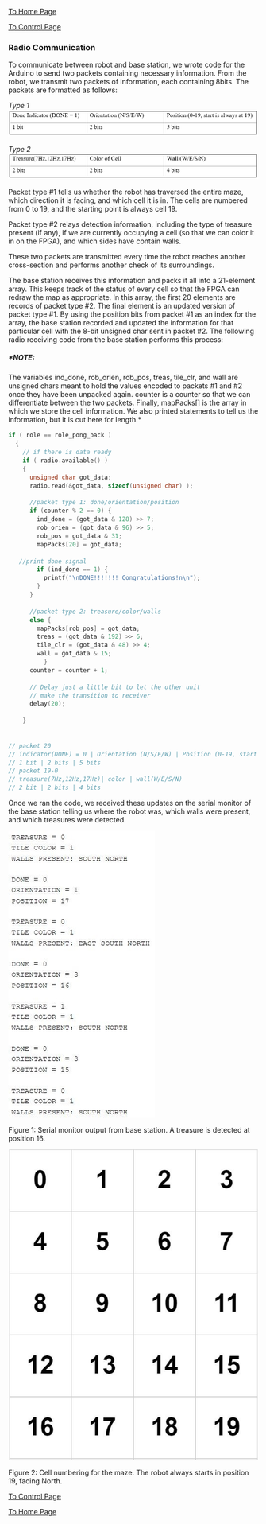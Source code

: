 [To Home Page](/index.md)

[To Control Page](./control.md)

### Radio Communication

To communicate between robot and base station, we wrote code for the Arduino to send two packets containing necessary information. From the robot, we transmit two packets of information, each containing 8bits. The packets are formatted as follows:

*Type 1*
![Packet Type 1](./img/packet1.PNG)

*Type 2*
![Packet Type 2](./img/packet2.PNG)

Packet type #1 tells us whether the robot has traversed the entire maze, which direction it is facing, and which cell it is in. The cells are numbered from 0 to 19, and the starting point is always cell 19. 


Packet type #2 relays detection information, including the type of treasure present (if any), if we are currently occupying a cell (so that we can color it in on the FPGA), and which sides have contain walls. 


These two packets are transmitted every time the robot reaches another cross-section and performs another check of its surroundings. 


The base station receives this information and packs it all into a 21-element array. This keeps track of the status of every cell so that the FPGA can redraw the map as appropriate. In this array, the first 20 elements are records of packet type #2. The final element is an updated version of packet type #1. By using the position bits from packet #1 as an index for the array, the base station recorded and updated the information for that particular cell with the 8-bit unsigned char sent in packet #2. The following radio receiving code from the base station performs this process:


##### *NOTE: 
The variables ind_done, rob_orien, rob_pos, treas, tile_clr, and wall are unsigned chars meant to hold the values encoded to packets #1 and #2 once they have been unpacked again. counter is a counter so that we can differentiate between the two packets. Finally, mapPacks[] is the array in which we store the cell information. We also printed statements to tell us the information, but it is cut here for length.*

```c
if ( role == role_pong_back )
  {
    // if there is data ready
    if ( radio.available() )
    {
      unsigned char got_data;
      radio.read(&got_data, sizeof(unsigned char) );

      //packet type 1: done/orientation/position
      if (counter % 2 == 0) {
        ind_done = (got_data & 128) >> 7;
        rob_orien = (got_data & 96) >> 5;
        rob_pos = got_data & 31;
        mapPacks[20] = got_data;
        
   //print done signal
        if (ind_done == 1) {
          printf("\nDONE!!!!!!! Congratulations!n\n");
        }
      }

      //packet type 2: treasure/color/walls
      else {
        mapPacks[rob_pos] = got_data;
        treas = (got_data & 192) >> 6;
        tile_clr = (got_data & 48) >> 4;
        wall = got_data & 15;
          }
      counter = counter + 1;

      // Delay just a little bit to let the other unit
      // make the transition to receiver
      delay(20);

    }


// packet 20
// indicator(DONE) = 0 | Orientation (N/S/E/W) | Position (0-19, start is always at 19)
// 1 bit | 2 bits | 5 bits
// packet 19-0
// treasure(7Hz,12Hz,17Hz)| color | wall(W/E/S/N)
// 2 bit | 2 bits | 4 bits
```

Once we ran the code, we received these updates on the serial monitor of the base station telling us where the robot was, which walls were present, and which treasures were detected.

![Basestation Console](./img/basestationConsole.jpg) 

Figure 1: Serial monitor output from base station. A treasure is detected at position 16.

![Maze Layout](./img/mazeLayout.jpg)

Figure 2: Cell numbering for the maze. The robot always starts in position 19, facing North.


[To Control Page](./control.md)

[To Home Page](/index.md)